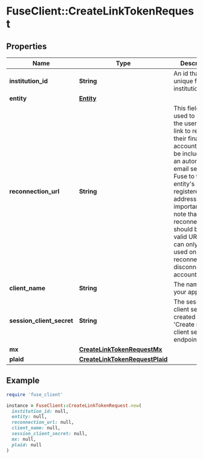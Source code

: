 # FuseClient::CreateLinkTokenRequest

## Properties

| Name | Type | Description | Notes |
| ---- | ---- | ----------- | ----- |
| **institution_id** | **String** | An id that is unique for an institution. |  |
| **entity** | [**Entity**](Entity.md) |  |  |
| **reconnection_url** | **String** | This field is used to provide the user with a link to reconnect their financial account. It may be included in an automated email sent by Fuse to the entity&#39;s registered email address. It&#39;s important to note that the reconnection_url should be a valid URL and can only be used once to reconnect the disconnected account. | [optional] |
| **client_name** | **String** | The name of your application. |  |
| **session_client_secret** | **String** | The session client secret created from the &#39;Create session client secret&#39; endpoint |  |
| **mx** | [**CreateLinkTokenRequestMx**](CreateLinkTokenRequestMx.md) |  | [optional] |
| **plaid** | [**CreateLinkTokenRequestPlaid**](CreateLinkTokenRequestPlaid.md) |  | [optional] |

## Example

```ruby
require 'fuse_client'

instance = FuseClient::CreateLinkTokenRequest.new(
  institution_id: null,
  entity: null,
  reconnection_url: null,
  client_name: null,
  session_client_secret: null,
  mx: null,
  plaid: null
)
```


